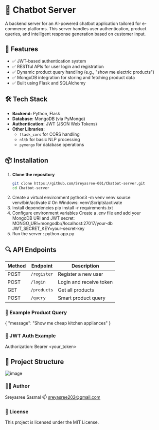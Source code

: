 # 🧠 Chatbot Server

A backend server for an AI-powered chatbot application tailored for e-commerce platforms. This server handles user authentication, product queries, and intelligent response generation based on customer input.

## 🚀 Features

- ✅ JWT-based authentication system
- ✅ RESTful APIs for user login and registration
- ✅ Dynamic product query handling (e.g., "show me electric products")
- ✅ MongoDB integration for storing and fetching product data
- ✅ Built using Flask and SQLAlchemy

## 🛠️ Tech Stack

- **Backend:** Python, Flask
- **Database:** MongoDB (via PyMongo)
- **Authentication:** JWT (JSON Web Tokens)
- **Other Libraries:** 
  - `flask_cors` for CORS handling
  - `nltk` for basic NLP processing
  - `pymongo` for database operations

## 📦 Installation

1. **Clone the repository**
   ```bash
   git clone https://github.com/Sreyasree-001/Chatbot-server.git
   cd Chatbot-server
2. Create a virtual environment
    python3 -m venv venv
    source venv/bin/activate  # On Windows: venv\Scripts\activate
3. Install dependencies
    pip install -r requirements.txt
4. Configure environment variables
     Create a .env file and add your MongoDB URI and JWT secret:
     MONGO_URI=mongodb://localhost:27017/your-db
      JWT_SECRET_KEY=your-secret-key
5. Run the server :
   python app.py
## 🔍 API Endpoints
| Method | Endpoint    | Description             |
| ------ | ----------- | ----------------------- |
| POST   | `/register` | Register a new user     |
| POST   | `/login`    | Login and receive token |
| GET    | `/products` | Get all products        |
| POST   | `/query`    | Smart product query     |

### 📌 Example Product Query
{
  "message": "Show me cheap kitchen appliances"
}

### 🔐 JWT Auth Example
Authorization: Bearer <your_token>

## 📁 Project Structure
![image](https://github.com/user-attachments/assets/34159d14-5f27-4e6e-92b1-43bcbb9578ab)

### 🙋‍♀️ Author
Sreyasree Sasmal
📫 sreyasree202@gmail.com

### 📄 License
This project is licensed under the MIT License.

